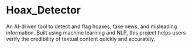 # Hoax_Detector

An AI-driven tool to detect and flag hoaxes, fake news, and misleading information. Built using machine learning and NLP, this project helps users verify the credibility of textual content quickly and accurately.
